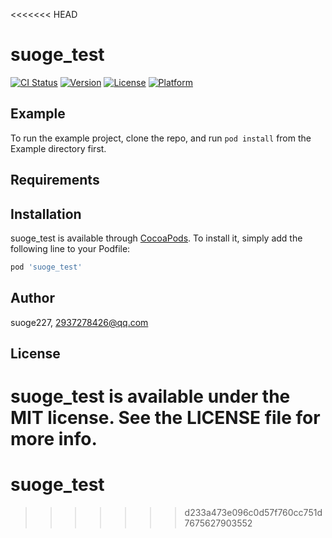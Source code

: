 <<<<<<< HEAD
# suoge_test

[![CI Status](https://img.shields.io/travis/suoge227/suoge_test.svg?style=flat)](https://travis-ci.org/suoge227/suoge_test)
[![Version](https://img.shields.io/cocoapods/v/suoge_test.svg?style=flat)](https://cocoapods.org/pods/suoge_test)
[![License](https://img.shields.io/cocoapods/l/suoge_test.svg?style=flat)](https://cocoapods.org/pods/suoge_test)
[![Platform](https://img.shields.io/cocoapods/p/suoge_test.svg?style=flat)](https://cocoapods.org/pods/suoge_test)

## Example

To run the example project, clone the repo, and run `pod install` from the Example directory first.

## Requirements

## Installation

suoge_test is available through [CocoaPods](https://cocoapods.org). To install
it, simply add the following line to your Podfile:

```ruby
pod 'suoge_test'
```

## Author

suoge227, 2937278426@qq.com

## License

suoge_test is available under the MIT license. See the LICENSE file for more info.
=======
# suoge_test
>>>>>>> d233a473e096c0d57f760cc751d7675627903552
